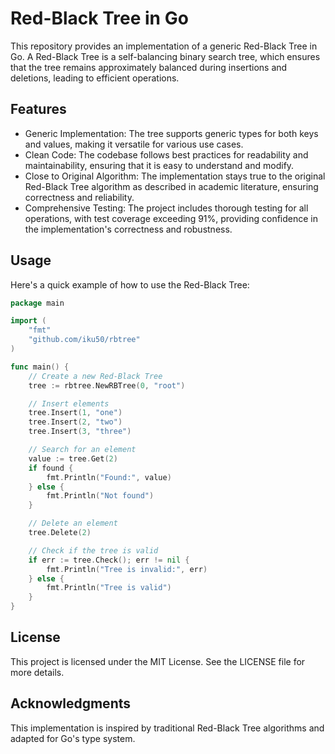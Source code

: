 # Red-Black Tree in Go

This repository provides an implementation of a generic Red-Black Tree in Go. A Red-Black Tree is a self-balancing binary search tree, which ensures that the tree remains approximately balanced during insertions and deletions, leading to efficient operations.

## Features

- Generic Implementation: The tree supports generic types for both keys and values, making it versatile for various use cases.
- Clean Code: The codebase follows best practices for readability and maintainability, ensuring that it is easy to understand and modify.
- Close to Original Algorithm: The implementation stays true to the original Red-Black Tree algorithm as described in academic literature, ensuring correctness and reliability.
- Comprehensive Testing: The project includes thorough testing for all operations, with test coverage exceeding 91%, providing confidence in the implementation's correctness and robustness.

## Usage

Here's a quick example of how to use the Red-Black Tree:

```go
package main

import (
    "fmt"
    "github.com/iku50/rbtree"
)

func main() {
    // Create a new Red-Black Tree
    tree := rbtree.NewRBTree(0, "root")

    // Insert elements
    tree.Insert(1, "one")
    tree.Insert(2, "two")
    tree.Insert(3, "three")

    // Search for an element
    value := tree.Get(2)
    if found {
        fmt.Println("Found:", value)
    } else {
        fmt.Println("Not found")
    }

    // Delete an element
    tree.Delete(2)

    // Check if the tree is valid
    if err := tree.Check(); err != nil {
        fmt.Println("Tree is invalid:", err)
    } else {
        fmt.Println("Tree is valid")
    }
}
```

## License

This project is licensed under the MIT License. See the LICENSE file for more details.

## Acknowledgments

This implementation is inspired by traditional Red-Black Tree algorithms and adapted for Go's type system.
